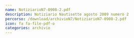 ```yaml
---
name: NotiziarioN7-0908-2.pdf
description: Notiziario Nautisette agosto 2009 numero 2
percorso: /download/archivioN7/NotiziarioN7-0908-2.pdf
icon: fa fa-file-pdf-o
categories: archivio
---
```

